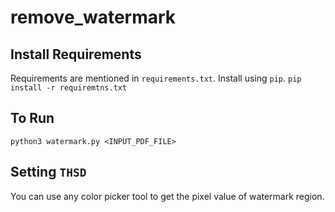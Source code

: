 # remove_watermark

## Install Requirements
Requirements are mentioned in `requirements.txt`. Install using `pip`.
``
    pip install -r requiremtns.txt
``

## To Run
``
    python3 watermark.py <INPUT_PDF_FILE>
``

## Setting `THSD`
You can use any color picker tool to get the pixel value of watermark region.